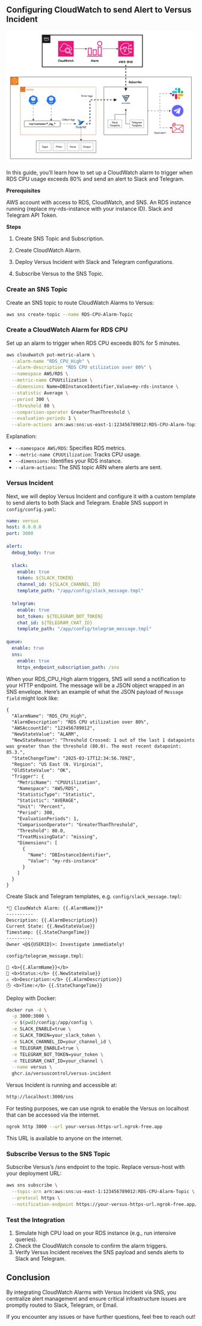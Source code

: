 ## Configuring CloudWatch to send Alert to Versus Incident

![Diagram](docs/images/diagram.png)

In this guide, you’ll learn how to set up a CloudWatch alarm to trigger when RDS CPU usage exceeds 80% and send an alert to Slack and Telegram.

**Prerequisites**

AWS account with access to RDS, CloudWatch, and SNS.
An RDS instance running (replace my-rds-instance with your instance ID).
Slack and Telegram API Token.

**Steps**

1. Create SNS Topic and Subscription.

2. Create CloudWatch Alarm.

3. Deploy Versus Incident with Slack and Telegram configurations.

4. Subscribe Versus to the SNS Topic.

### Create an SNS Topic

Create an SNS topic to route CloudWatch Alarms to Versus:

```bash
aws sns create-topic --name RDS-CPU-Alarm-Topic
```

### Create a CloudWatch Alarm for RDS CPU

Set up an alarm to trigger when RDS CPU exceeds 80% for 5 minutes.

```bash
aws cloudwatch put-metric-alarm \
  --alarm-name "RDS_CPU_High" \
  --alarm-description "RDS CPU utilization over 80%" \
  --namespace AWS/RDS \
  --metric-name CPUUtilization \
  --dimensions Name=DBInstanceIdentifier,Value=my-rds-instance \
  --statistic Average \
  --period 300 \
  --threshold 80 \
  --comparison-operator GreaterThanThreshold \
  --evaluation-periods 1 \
  --alarm-actions arn:aws:sns:us-east-1:123456789012:RDS-CPU-Alarm-Topic
```

Explanation:

+ `--namespace AWS/RDS`: Specifies RDS metrics.
+ `--metric-name CPUUtilization`: Tracks CPU usage.
+ `--dimensions`: Identifies your RDS instance.
+ `--alarm-actions`: The SNS topic ARN where alerts are sent.

### Versus Incident

Next, we will deploy Versus Incident and configure it with a custom template to send alerts to both Slack and Telegram. Enable SNS support in `config/config.yaml`:

```yaml
name: versus
host: 0.0.0.0
port: 3000

alert:
  debug_body: true

  slack:
    enable: true
    token: ${SLACK_TOKEN}
    channel_id: ${SLACK_CHANNEL_ID}
    template_path: "/app/config/slack_message.tmpl"
  
  telegram:
    enable: true
    bot_token: ${TELEGRAM_BOT_TOKEN}
    chat_id: ${TELEGRAM_CHAT_ID}
    template_path: "/app/config/telegram_message.tmpl"

queue:
  enable: true
  sns:
    enable: true
    https_endpoint_subscription_path: /sns
```

When your RDS_CPU_High alarm triggers, SNS will send a notification to your HTTP endpoint. The message will be a JSON object wrapped in an SNS envelope. Here’s an example of what the JSON payload of `Message field` might look like:

```
{
  "AlarmName": "RDS_CPU_High",
  "AlarmDescription": "RDS CPU utilization over 80%",
  "AWSAccountId": "123456789012",
  "NewStateValue": "ALARM",
  "NewStateReason": "Threshold Crossed: 1 out of the last 1 datapoints was greater than the threshold (80.0). The most recent datapoint: 85.3.",
  "StateChangeTime": "2025-03-17T12:34:56.789Z",
  "Region": "US East (N. Virginia)",
  "OldStateValue": "OK",
  "Trigger": {
    "MetricName": "CPUUtilization",
    "Namespace": "AWS/RDS",
    "StatisticType": "Statistic",
    "Statistic": "AVERAGE",
    "Unit": "Percent",
    "Period": 300,
    "EvaluationPeriods": 1,
    "ComparisonOperator": "GreaterThanThreshold",
    "Threshold": 80.0,
    "TreatMissingData": "missing",
    "Dimensions": [
      {
        "Name": "DBInstanceIdentifier",
        "Value": "my-rds-instance"
      }
    ]
  }
}
```

Create Slack and Telegram templates, e.g. `config/slack_message.tmpl`:

```tmpl
*🚨 CloudWatch Alarm: {{.AlarmName}}*
----------  
Description: {{.AlarmDescription}}
Current State: {{.NewStateValue}}
Timestamp: {{.StateChangeTime}}
----------  
Owner <@${USERID}>: Investigate immediately!
```

`config/telegram_message.tmpl`:

```tmpl
🚨 <b>{{.AlarmName}}</b>
📌 <b>Status:</b> {{.NewStateValue}}
⚠️ <b>Description:</b> {{.AlarmDescription}}
🕒 <b>Time:</b> {{.StateChangeTime}}
```

Deploy with Docker:

```bash
docker run -d \
  -p 3000:3000 \
  -v $(pwd)/config:/app/config \
  -e SLACK_ENABLE=true \
  -e SLACK_TOKEN=your_slack_token \
  -e SLACK_CHANNEL_ID=your_channel_id \
  -e TELEGRAM_ENABLE=true \
  -e TELEGRAM_BOT_TOKEN=your_token \
  -e TELEGRAM_CHAT_ID=your_channel \
  --name versus \
  ghcr.io/versuscontrol/versus-incident
```

Versus Incident is running and accessible at:

```bash
http://localhost:3000/sns
```

For testing purposes, we can use ngrok to enable the Versus on localhost that can be accessed via the internet.

```bash
ngrok http 3000 --url your-versus-https-url.ngrok-free.app
```

This URL is available to anyone on the internet.

### Subscribe Versus to the SNS Topic

Subscribe Versus’s /sns endpoint to the topic. Replace versus-host with your deployment URL:

```bash
aws sns subscribe \
  --topic-arn arn:aws:sns:us-east-1:123456789012:RDS-CPU-Alarm-Topic \
  --protocol https \
  --notification-endpoint https://your-versus-https-url.ngrok-free.app/sns
```

### Test the Integration

1. Simulate high CPU load on your RDS instance (e.g., run intensive queries).
2. Check the CloudWatch console to confirm the alarm triggers.
3. Verify Versus Incident receives the SNS payload and sends alerts to Slack and Telegram.

## Conclusion

By integrating CloudWatch Alarms with Versus Incident via SNS, you centralize alert management and ensure critical infrastructure issues are promptly routed to Slack, Telegram, or Email.

If you encounter any issues or have further questions, feel free to reach out!